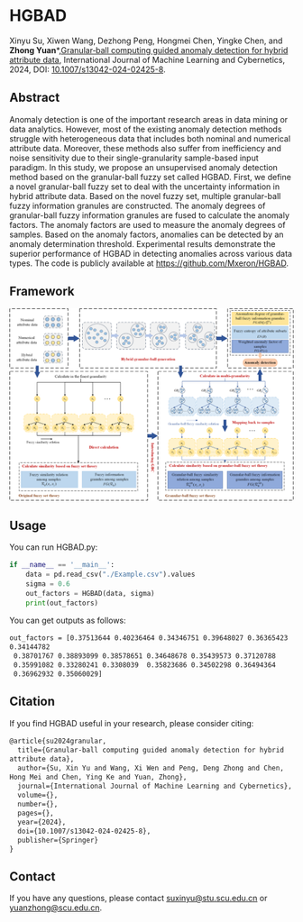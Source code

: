 # HGBAD
Xinyu Su, Xiwen Wang, Dezhong Peng, Hongmei Chen, Yingke Chen, and **Zhong Yuan***,[Granular‑ball computing guided anomaly detection for hybrid attribute data](Paper/2024-HGBAD.pdf), International Journal of Machine Learning and Cybernetics, 2024, DOI: [10.1007/s13042-024-02425-8](https://doi.org/10.1007/s13042-024-02425-8).

## Abstract
Anomaly detection is one of the important research areas in data mining or data analytics. However, most of the existing anomaly detection methods struggle with heterogeneous data that includes both nominal and numerical attribute data. Moreover, these methods also suffer from inefficiency and noise sensitivity due to their single-granularity sample-based input paradigm. In this study, we propose an unsupervised anomaly detection method based on the granular-ball fuzzy set called HGBAD. First, we define a novel granular-ball fuzzy set to deal with the uncertainty information in hybrid attribute data. Based on the novel fuzzy set, multiple granular-ball fuzzy information granules are constructed. The anomaly degrees of granular-ball fuzzy information granules are fused to calculate the anomaly factors. The anomaly factors are used to measure the anomaly degrees of samples. Based on the anomaly factors, anomalies can be detected by an anomaly determination threshold. Experimental results demonstrate the superior performance of HGBAD in detecting anomalies across various data types. The code is publicly available at https://github.com/Mxeron/HGBAD.
## Framework
![image](./Paper/HGBAD_Framework.png)

## Usage
You can run HGBAD.py:
```python
if __name__ == '__main__':
    data = pd.read_csv("./Example.csv").values
    sigma = 0.6
    out_factors = HGBAD(data, sigma)
    print(out_factors)
```
You can get outputs as follows:
```
out_factors = [0.37513644 0.40236464 0.34346751 0.39648027 0.36365423 0.34144782
 0.38701767 0.38893099 0.38578651 0.34648678 0.35439573 0.37120788
 0.35991082 0.33280241 0.3308039  0.35823686 0.34502298 0.36494364
 0.36962932 0.35060029]
```
## Citation
If you find HGBAD useful in your research, please consider citing:
```
@article{su2024granular,
  title={Granular‑ball computing guided anomaly detection for hybrid attribute data},
  author={Su, Xin Yu and Wang, Xi Wen and Peng, Deng Zhong and Chen, Hong Mei and Chen, Ying Ke and Yuan, Zhong},
  journal={International Journal of Machine Learning and Cybernetics},
  volume={},
  number={},
  pages={},
  year={2024},
  doi={10.1007/s13042-024-02425-8},
  publisher={Springer}
}
```
## Contact
If you have any questions, please contact suxinyu@stu.scu.edu.cn or yuanzhong@scu.edu.cn.
